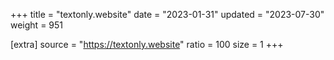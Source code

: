 +++
title = "textonly.website"
date = "2023-01-31"
updated = "2023-07-30"
weight = 951

[extra]
source = "https://textonly.website"
ratio = 100
size = 1
+++
